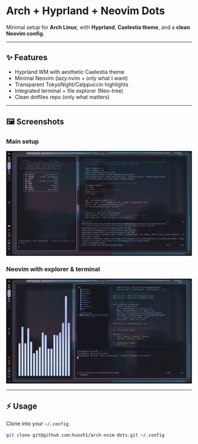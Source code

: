 # Arch + Hyprland + Neovim Dots

Minimal setup for **Arch Linux**, with **Hyprland**, **Caelestia theme**, and a **clean Neovim config**.

---

## ✨ Features
- Hyprland WM with aesthetic Caelestia theme
- Minimal Neovim (lazy.nvim + only what I want)
- Transparent TokyoNight/Catppuccin highlights
- Integrated terminal + file explorer (Neo-tree)
- Clean dotfiles repo (only what matters)

---

## 🖼️ Screenshots

### Main setup
![Screenshot 1](screen.png)

### Neovim with explorer & terminal
![Screenshot 2](screen2.png)

---

## ⚡ Usage

Clone into your `~/.config`:

```bash
git clone git@github.com:huosh1/arch-nvim-dots.git ~/.config
